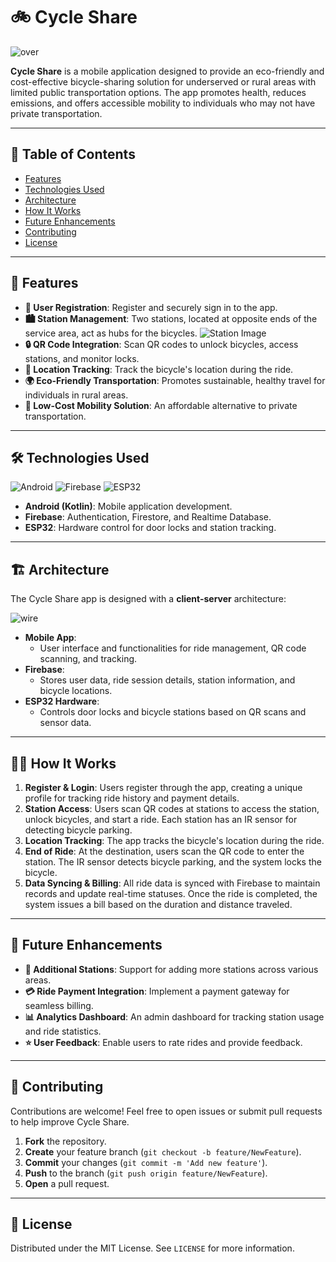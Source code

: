 # 🚲 **Cycle Share**

![over](https://github.com/user-attachments/assets/04be0d5f-4f57-4e0e-ac60-37a1690967d8)

**Cycle Share** is a mobile application designed to provide an eco-friendly and cost-effective bicycle-sharing solution for underserved or rural areas with limited public transportation options. The app promotes health, reduces emissions, and offers accessible mobility to individuals who may not have private transportation.

---

## 📑 **Table of Contents**

- [Features](#features)
- [Technologies Used](#technologies-used)
- [Architecture](#architecture)
- [How It Works](#how-it-works)
- [Future Enhancements](#future-enhancements)
- [Contributing](#contributing)
- [License](#license)

---

## 🌟 **Features**

- **👤 User Registration**: Register and securely sign in to the app.
- **🏙 Station Management**: Two stations, located at opposite ends of the service area, act as hubs for the bicycles.
  ![Station Image](assets/station-image.png) <!-- Add the actual path to your image -->
- **🔒 QR Code Integration**: Scan QR codes to unlock bicycles, access stations, and monitor locks.
- **📍 Location Tracking**: Track the bicycle's location during the ride.
- **🌍 Eco-Friendly Transportation**: Promotes sustainable, healthy travel for individuals in rural areas.
- **💸 Low-Cost Mobility Solution**: An affordable alternative to private transportation.

---

## 🛠 **Technologies Used**

![Android](https://img.shields.io/badge/Android-Kotlin-blue)
![Firebase](https://img.shields.io/badge/Firebase-Authentication%20%7C%20Firestore%20%7C%20Realtime%20Database-orange)
![ESP32](https://img.shields.io/badge/Hardware-ESP32-yellow)

- **Android (Kotlin)**: Mobile application development.
- **Firebase**: Authentication, Firestore, and Realtime Database.
- **ESP32**: Hardware control for door locks and station tracking.

---

## 🏗 **Architecture**

The Cycle Share app is designed with a **client-server** architecture:

![wire](https://github.com/user-attachments/assets/64b711bc-17bd-42d5-9234-7d9c72ae68cd)


- **Mobile App**:
  - User interface and functionalities for ride management, QR code scanning, and tracking.
- **Firebase**:
  - Stores user data, ride session details, station information, and bicycle locations.
- **ESP32 Hardware**:
  - Controls door locks and bicycle stations based on QR scans and sensor data.

---

## 🚴‍♂️ **How It Works**

1. **Register & Login**: Users register through the app, creating a unique profile for tracking ride history and payment details.
2. **Station Access**: Users scan QR codes at stations to access the station, unlock bicycles, and start a ride. Each station has an IR sensor for detecting bicycle parking.
3. **Location Tracking**: The app tracks the bicycle's location during the ride.
4. **End of Ride**: At the destination, users scan the QR code to enter the station. The IR sensor detects bicycle parking, and the system locks the bicycle.
5. **Data Syncing & Billing**: All ride data is synced with Firebase to maintain records and update real-time statuses. Once the ride is completed, the system issues a bill based on the duration and distance traveled.

---

## 🚀 **Future Enhancements**

- **📍 Additional Stations**: Support for adding more stations across various areas.
- **💳 Ride Payment Integration**: Implement a payment gateway for seamless billing.
- **📊 Analytics Dashboard**: An admin dashboard for tracking station usage and ride statistics.
- **⭐ User Feedback**: Enable users to rate rides and provide feedback.

---

## 🤝 **Contributing**

Contributions are welcome! Feel free to open issues or submit pull requests to help improve Cycle Share.

1. **Fork** the repository.
2. **Create** your feature branch (`git checkout -b feature/NewFeature`).
3. **Commit** your changes (`git commit -m 'Add new feature'`).
4. **Push** to the branch (`git push origin feature/NewFeature`).
5. **Open** a pull request.

---

## 📄 **License**

Distributed under the MIT License. See `LICENSE` for more information.
